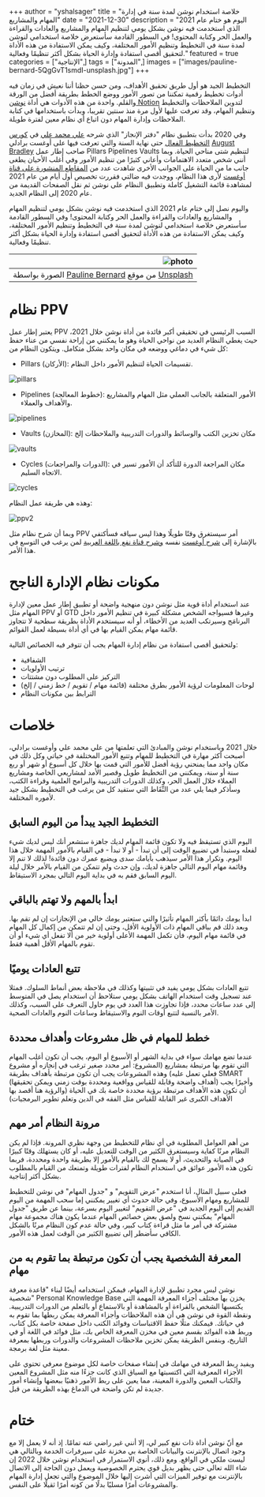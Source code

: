 +++
author = "yshalsager"
title = "خلاصة استخدام نوشن لمدة سنة في إدارة المهام والمشاريع"
date = "2021-12-30"
description = "اليوم هو ختام عام 2021 الذي استخدمت فيه نوشن بشكل يومي لتنظيم المهام والمشاريع والعادات والقراءة والعمل الحر وكتابة المحتوى! في السطور القادمة سأستعرض خلاصة استخدامي لنوشن لمدة سنة في التخطيط وتنظيم اﻷمور المختلفة، وكيف يمكن الاستفادة من هذه اﻷداة لتحقيق أقصى استفادة وإدارة الحياة بشكل أكثر تنظيمًا وفعالية."
featured = true
categories = ["اﻹنتاجية",]
tags = ["المدونة",]
images = ["images/pauline-bernard-5QgGvT1smdI-unsplash.jpg"]
+++

التخطيط الجيد هو أول طريق تحقيق الأهداف، ومن حسن حظنا أننا نعيش في زمان فيه أدوات تخطيط رقمية تمكننا من تصور اﻷمور ووضع الخطط بطريقة أفضل من الورقة والقلم. واحدة من هذه اﻷدوات هي أداة [نوشن Notion](https://notion.so/) لتدوين الملاحظات والتخطيط وتنظيم المهام، وقد تعرفت عليها لأول مرة منذ سنتين تقريبا، وبدأت باستخدامها في كتابة الملاحظات وإدارة المهام دون اتباع أي نظام معين لفترة طويلة.

وفي 2020 بدأت بتطبيق نظام "دفتر اﻹنجاز" الذي شرحه [علي محمد علي](https://www.youtube.com/channel/UChbuH4HULlesX_rzlozkT6Q) في [كورس التخطيط الفعال](http://entagia.com/epc/) حتى نهاية السنة والتي تعرفت فيها على أوغست برادلي [August Bradley](https://www.youtube.com/channel/UCfqj2oq6LVmR3ybC2nfjqKg) صاحب إطار عمل Pillars Pipelines Vaults لتنظيم شتى مناحي الحياة. وبما أنني شخص متعدد الاهتمامات وأعاني كثيرًا من تنظيم اﻷمور وفي أغلب اﻷحيان يطغى جانب ما من الحياة على الجوانب الأخرى شاهدت عدد من [المقاطع المنشورة على قناة أوغست](https://www.youtube.com/playlist?list=PLAl0gPKnL3V8s7dPXoo07mYnuErhWVk8b) لأرى هذا النظام، ووجدت فيه ضالتي فقررت تخصيص أول أيام من عام 2021 لمشاهدة قائمة التشغيل كاملة وتطبيق النظام على نوشن ثم نقل الصفحات القديمة من عام 2020 إلى النظام الجديد.

واليوم نصل إلى ختام عام 2021 الذي استخدمت فيه نوشن بشكل يومي لتنظيم المهام والمشاريع والعادات والقراءة والعمل الحر وكتابة المحتوى! وفي السطور القادمة سأستعرض خلاصة استخدامي لنوشن لمدة سنة في التخطيط وتنظيم اﻷمور المختلفة، وكيف يمكن الاستفادة من هذه اﻷداة لتحقيق أقصى استفادة وإدارة الحياة بشكل أكثر تنظيمًا وفعالية.

|    ![photo](images/pauline-bernard-5QgGvT1smdI-unsplash.jpg) |
| -----------------------------------------------------------: |
| الصورة بواسطة [Pauline Bernard](https://unsplash.com/@studiopoline?utm_source=unsplash&utm_medium=referral&utm_content=creditCopyText) من موقع [Unsplash](https://unsplash.com/?utm_source=unsplash&utm_medium=referral&utm_content=creditCopyText) |

# نظام PPV

يعتبر إطار عمل PPV السبب الرئيسي في تحقيقي أكبر فائدة من أداة نوشن خلال 2021، حيث يغطي النظام العديد من نواحي الحياة وهو ما يمكنني من إراحة نفسي من عناء حفظ كل شيء في دماغي ووضعه في مكان واحد بشكل متكامل. ويتكون النظام من:

- Pillars (اﻷركان): تقسيمات الحياة لتنظيم اﻷمور داخل النظام.

![pillars](images/pillars.png)

- Pipelines (خطوط المعالجة): الأمور المتعلقة بالجانب العملي مثل المهام والمشاريع والأهداف والعملاء.

![pipelines](images/pipelines.png)

- Vaults (المخازن): مكان تخزين الكتب والوسائط والدورات التدريبية والملاحظات إلخ

![vaults](images/vaults.png)

- Cycles (الدورات والمراجعات): مكان المراجعة الدورة للتأكد أن اﻷمور تسير في الاتجاه السليم.

![cycles](images/cycles.png)

وهذه هي طريقة عمل النظام:

![ppv2](images/ppv.png)

وبما أن شرح نظام مثل PPV أمر سيستغرق وقتًا طويلًا وهذا ليس سياقه فسأكتفي باﻹشارة إلى [شرح أوغست](https://www.youtube.com/playlist?list=PLAl0gPKnL3V8s7dPXoo07mYnuErhWVk8b) نفسه [وشرح قناة نفع باللغة العربية](https://www.youtube.com/playlist?list=PLe5moQexuXHjTHZswsttq4yI39q665kzm) لمن يرغب في التوسع في هذا اﻷمر.

# مكونات نظام اﻹدارة الناجح

عند استخدام أداة قوية مثل نوشن دون منهجية واضحة أو تطبيق إطار عمل معين ﻹدارة المهام مثل PPV أو GTD وغيرها فسيواجه الشخص مشكلة كبيرة في تنظيم اﻷمور داخل البرنامَج وسيرتكب العديد من اﻷخطاء، أو أنه سيستخدم الأداة بطريقة سطحية لا تتجاوز قائمة مهام يمكن القيام بها في أي أداة بسيطة لعمل القوائم.

ولتحقيق أقصى استفادة من نظام إدارة المهام يجب أن تتوفر فيه الخصائص التالية:

- الشفافية
- ترتيب اﻷولويات
- التركيز على المطلوب دون مشتتات
- لوحات المعلومات لرؤية اﻷمور بطرق مختلفة (قائمة مهام / تقويم / خط زمني / إلخ)
- الترابط بين مكونات النظام

# خلاصات

خلال 2021 وباستخدام نوشن والمبادئ التي تعلمتها من علي محمد علي وأوغست برادلي، أصبحت أكثر مهارة في التخطيط للمهام وتتبع الأمور المختلفة في حياتي وكل ذلك في مكان واحد مما يمنحني رؤية أفضل للأمور التي قمت بها خلال كل أسبوع أو شهر أو ربع سنة أو سنة، ويمكنني من التخطيط طويل وقصير اﻷمد لمشاريعي الخاصة ومشاريع العملاء خلال العمل الحر، وكذلك الدورات التدريبية والبرامج العلمية وقراءة الكتب، وسأذكر فيما يلي عدد من النِّقَاط التي ستفيد كل من يرغب في التخطيط بشكل جيد لأموره المختلفة.

## التخطيط الجيد يبدأ من اليوم السابق

اليوم الذي تستيقظ فيه ولا تكون قائمة المهام لديك جاهزة ستشعر أنك ليس لديك شيء لفعله وستبدأ في تضييع الوقت إلى أن تبدأ - أو لا تبدأ - في القيام باﻷمور المهمة خلال هذا اليوم. وتكرار هذا اﻷمر سيذهب بأيامك سدى ويضيع عمرك دون فائدة! لذلك لا تنم إلا وقائمة مهام اليوم التالي جاهزة لديك، وإن حدث ولم تتمكن من القيام باﻷمر خلال ليلة اليوم السابق فقم به في بداية اليوم التالي بمجرد الاستيقاظ.

## ابدأ بالمهم ولا تهتم بالباقي

ابدأ يومك دائمًا بأكثر المهام تأثيرًا والتي ستعتبر يومك خالي من اﻹنجازات إن لم تقم بها. وبعد ذلك قم بباقي المهام ذات اﻷولوية اﻷقل، وحتى إن لم تتمكن من إكمال كل المهام في قائمة مهام اليوم، فأن تكمل المهمة اﻷعلى أولوية خير من ألا تفعل أي شيء أو أن تقوم بالمهام اﻷقل أهمية فقط.

## تتبع العادات يوميًا

تتبع العادات بشكل يومي يفيد في تثبيتها وكذلك في ملاحظة بعض أنماط السلوك. فمثلا عند تسجيل وقت استخدام الهاتف بشكل يومي ستلاحظ أن استخدام يصل في المتوسط إلى عدد ساعات محدد، فإذا تجاوزت هذا العدد في يوم حاول التعرف على السبب، وكذلك اﻷمر بالنسبة لتتبع أوقات النوم والاستيقاظ وساعات النوم والعادات الصحية.

## خطط للمهام في ظل مشروعات وأهداف محددة

عندما تضع مهامك سواء في بداية الشهر أو اﻷسبوع أو اليوم، يجب أن تكون أغلب المهام التي تقوم بها مرتبطة بمشاريع (المشروع: أمر محدد صغير ترغب في إنجازه أو مشروع فعلي تعمل عليه) وهذه المشروعات يجب أن تكون مرتبطة بأهداف بطريقة SMART (أهداف واضحة وقابلة للقياس وواقعية ومحددة بوقت زمني ويمكن تحقيقها) وأخيرًا يجب أن تكون هذه الأهداف مرتبطة برؤية محددة خاصة بك في الحياة (والرؤية هنا أقصد بها اﻷهداف الكبرى غير القابلة للقياس مثل الفقه في الدين وتعلم تطوير البرمجيات)

## مرونة النظام أمر مهم

من أهم العوامل المطلوبة في أي نظام للتخطيط من وجهة نظري المرونة. فإذا لم يكن النظام مرنًا كفاية وسيستغرق الكثير من الوقت للتعديل عليه، أو كان يستهلك وقتًا كبيرًا في الصيانة والتحديث، أو لا يسمح لك بالقيام باﻷمور إلا بطريقة واحدة ومحددة، فربما تكون هذه اﻷمور عوائق في استخدام النظام لفترات طويلة وتمنعك من القيام بالمطلوب بشكل أكثر إنتاجية.

فعلى سبيل المثال، أنا استخدم "عرض التقويم" و "جدول المهام" في نوشن للتخطيط للمشاريع ومهام الأسبوع، وفي حالة حدوث أي تغيير يمكنني إما سحب المهمة من اليوم القديم إلى اليوم الجديد في "عرض التقويم" لتغيير اليوم بسرعة، بينما عن طريق "جدول المهام" يمكنني نسخ ولصق بعض خصائص المهام عندما يكون هناك مجموعة مهام مشتركة في أمر ما مثل قراءة كتاب كبير، وفي حالة عدم كون النظام مرنًا بالشكل الكافي سأضطر إلى تضييع الكثير من الوقت لعمل هذه اﻷمور.

## المعرفة الشخصية يجب أن تكون مرتبطة بما تقوم به من مهام

نوشن ليس مجرد تطبيق ﻹدارة المهام، فيمكن استخدامه أيضًا لبناء "قاعدة معرفة شخصية" Personal Knowledge Base يخزن بها مختلف أجزاء المعرفة المهمة التي يكتسبها الشخص بالقراءة أو بالمشاهدة أو بالاستماع أو بالتعلم من الدورات التدريبية. ونقطة القوة في نوشن هي أن هذه الملاحظات وأجزاء المعرفة يمكن ربطها بما تقوم به في حياتك. فيمكنك مثلًا حفظ الاقتباسات وفوائد الكتب داخل صفحة خاصة بكل كتاب، وربط هذه الفوائد بقسم معين في مخزن المعرفة الخاص بك، مثل فوائد في اللغة أو في التاريخ، وبنفس الطريقة يمكن تخزين ملاحظات المشروعات والدورات وربطها بمعرفة معينة مثل لغة برمجة.

ويفيد ربط المعرفة في مهامك في إنشاء صفحات خاصة لكل موضوع معرفي تحتوي على الأجزاء المعرفية التي اكتسبتها مع السياق الذي كانت جزءًا منه مثل المشروع المعين والكتاب المعين والدورة المعينة، مما يعين على ربط اﻷمور ذهنيًا ببعضها وإنشاء أمور جديدة لم تكن واضحة في الدماغ بهذه الطريقة من قبل.

# ختام

مع أنّ نوشن أداة ذات نفع كبير لي، إلا أنني غير راضي عنه تمامًا. إذ أنه لا يعمل إلا مع وجود اتصال باﻹنترنت والبيانات الخاصة بي مخزنة على سيرفرات الخدمة وبالتالي هي ليست ملكي في الواقع. ومع ذلك، أنوي الاستمرار في استخدام نوشن خلال 2022 إن شاء الله تعالى حتى يظهر بديل قوي يحترم الخصوصية ويعمل دون الحاجة إلى الاتصال بالإنترنت مع توفير الميزات التي أشرت إليها خلال الموضوع والتي تجعل إدارة المهام والمشروعات أمرًا مسليًا بدلًا من كونه أمرًا ثقيلًا على النفس.
